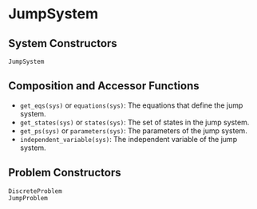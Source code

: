 # JumpSystem

## System Constructors

```@docs
JumpSystem
```

## Composition and Accessor Functions

- `get_eqs(sys)` or `equations(sys)`: The equations that define the jump system.
- `get_states(sys)` or `states(sys)`: The set of states in the jump system.
- `get_ps(sys)` or `parameters(sys)`: The parameters of the jump system.
- `independent_variable(sys)`: The independent variable of the jump system.

## Problem Constructors

```@docs
DiscreteProblem
JumpProblem
```
